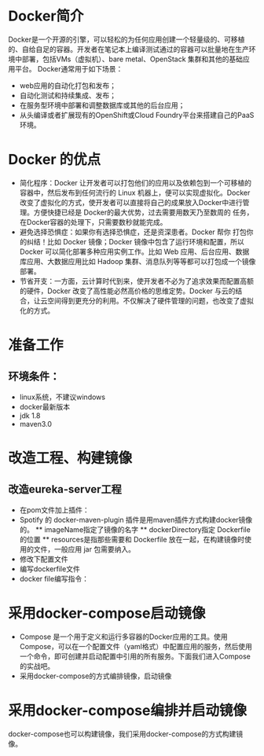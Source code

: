# Docker简介
Docker是一个开源的引擎，可以轻松的为任何应用创建一个轻量级的、可移植的、自给自足的容器。开发者在笔记本上编译测试通过的容器可以批量地在生产环境中部署，包括VMs（虚拟机）、bare metal、OpenStack 集群和其他的基础应用平台。
Docker通常用于如下场景：
* web应用的自动化打包和发布；
* 自动化测试和持续集成、发布；
* 在服务型环境中部署和调整数据库或其他的后台应用；
* 从头编译或者扩展现有的OpenShift或Cloud Foundry平台来搭建自己的PaaS环境。
# Docker 的优点
* 简化程序：Docker 让开发者可以打包他们的应用以及依赖包到一个可移植的容器中，然后发布到任何流行的 Linux 机器上，便可以实现虚拟化。Docker改变了虚拟化的方式，使开发者可以直接将自己的成果放入Docker中进行管理。方便快捷已经是 Docker的最大优势，过去需要用数天乃至数周的 任务，在Docker容器的处理下，只需要数秒就能完成。
* 避免选择恐惧症：如果你有选择恐惧症，还是资深患者。Docker 帮你 打包你的纠结！比如 Docker 镜像；Docker 镜像中包含了运行环境和配置，所以 Docker 可以简化部署多种应用实例工作。比如 Web 应用、后台应用、数据库应用、大数据应用比如 Hadoop 集群、消息队列等等都可以打包成一个镜像部署。
* 节省开支：一方面，云计算时代到来，使开发者不必为了追求效果而配置高额的硬件，Docker 改变了高性能必然高价格的思维定势。Docker 与云的结合，让云空间得到更充分的利用。不仅解决了硬件管理的问题，也改变了虚拟化的方式。    
# 准备工作
## 环境条件：
* linux系统，不建议windows
* docker最新版本
* jdk 1.8
* maven3.0
# 改造工程、构建镜像
## 改造eureka-server工程
* 在pom文件加上插件：
* Spotify 的 docker-maven-plugin 插件是用maven插件方式构建docker镜像的。
** imageName指定了镜像的名字
** dockerDirectory指定 Dockerfile 的位置
** resources是指那些需要和 Dockerfile 放在一起，在构建镜像时使用的文件，一般应用 jar 包需要纳入。
* 修改下配置文件
* 编写dockerfile文件
* docker file编写指令：
# 采用docker-compose启动镜像
* Compose 是一个用于定义和运行多容器的Docker应用的工具。使用Compose，可以在一个配置文件（yaml格式）中配置应用的服务，然后使用一个命令，即可创建并启动配置中引用的所有服务。下面我们进入Compose的实战吧。
* 采用docker-compose的方式编排镜像，启动镜像
# 采用docker-compose编排并启动镜像
docker-compose也可以构建镜像，我们采用docker-compose的方式构建镜像。
